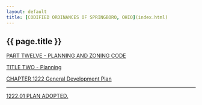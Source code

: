 ```yaml
---
layout: default 
title: [CODIFIED ORDINANCES OF SPRINGBORO, OHIO](index.html) 
---
```


{{ page.title }}
----------------

[PART TWELVE - PLANNING AND ZONING CODE](465ba412.html)

[TITLE TWO - Planning](4687a412.html)

[CHAPTER 1222 General Development Plan](46a0a412.html)

---

[1222.01 PLAN ADOPTED.](46aba412.html)
